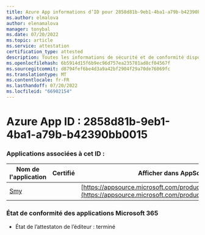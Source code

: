 ```yaml
---
title: Azure App informations d’ID pour 2858d81b-9eb1-4ba1-a79b-b42390bb0015
ms.author: elmalova
author: elenamalova
manager: tonybal
ms.date: 07/20/2022
ms.topic: article
ms.service: attestation
certification_type: attested
description: Toutes les informations de sécurité et de conformité disponibles pour 2858d81b-9eb1-4ba1-a79b-b42390bb0015.
ms.openlocfilehash: 6b5914d15f6b9ec96d757ea235781ad8cf04567f
ms.sourcegitcommit: d8794fef6be4d3a9a42bf2904f29a70de76069fc
ms.translationtype: MT
ms.contentlocale: fr-FR
ms.lasthandoff: 07/20/2022
ms.locfileid: "66902154"
---
```

# <a name="azure-app-id-2858d81b-9eb1-4ba1-a79b-b42390bb0015"></a>Azure App ID : 2858d81b-9eb1-4ba1-a79b-b42390bb0015


### <a name="apps-associated-with-this-id"></a>Applications associées à cet ID :
| **Nom de l'application** | **Certifié** | **Afficher dans AppSource** |
|--------------|---------------|-----------------------|
| [Smy](../forward/WA200004190.md) |  | [https://appsource.microsoft.com/product/office/WA200004190](https://appsource.microsoft.com/product/office/WA200004190) |

### <a name="microsoft-365-app-compliance-status"></a>État de conformité des applications Microsoft 365
- État de l’attestaton de l’éditeur : terminé
